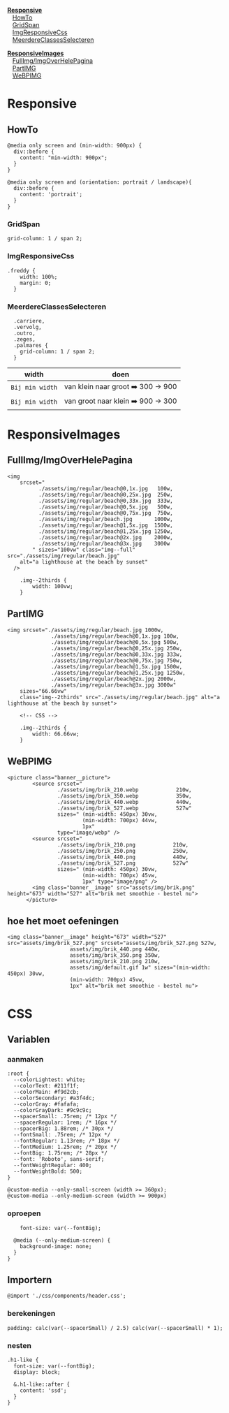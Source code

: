 __[Responsive](#__Responsive__)__</br>
  &nbsp;&nbsp;&nbsp;[HowTo](##HowTo)</br>
  &nbsp;&nbsp;&nbsp;[GridSpan](##GridSpan)</br>
  &nbsp;&nbsp;&nbsp;[ImgResponsiveCss](##ImgResponsiveCss)</br>
  &nbsp;&nbsp;&nbsp;[MeerdereClassesSelecteren](##MeerdereClassesSelecteren)</br>


__[ResponsiveImages](#__ResponsiveImages__)__</br>
  &nbsp;&nbsp;&nbsp;[FullImg/ImgOverHelePagina](##FullImg/ImgOverHelePagina)</br>
  &nbsp;&nbsp;&nbsp;[PartIMG](##PartIMG)</br>
  &nbsp;&nbsp;&nbsp;[WeBPIMG](##WeBPIMG)</br>




# Responsive
## HowTo
```
@media only screen and (min-width: 900px) {
  div::before {
    content: "min-width: 900px";
  }
}
```
```
@media only screen and (orientation: portrait / landscape){
  div::before {
    content: 'portrait';
  }
}
```

### GridSpan

```
grid-column: 1 / span 2;
```

### ImgResponsiveCss
```
.freddy {
    width: 100%;
    margin: 0;
  }
```

### MeerdereClassesSelecteren 
```
  .carriere,
  .vervolg,
  .outro,
  .zeges,
  .palmares {
    grid-column: 1 / span 2;
  }
```

width | doen
------------ | -------------
`Bij min width` | van klein naar groot ➡️ 300 -> 900
`Bij min width` | van groot naar klein ➡️ 900 -> 300


# ResponsiveImages

## FullImg/ImgOverHelePagina

```
<img 
    srcset="
          ./assets/img/regular/beach@0,1x.jpg   100w,
          ./assets/img/regular/beach@0,25x.jpg  250w,
          ./assets/img/regular/beach@0,33x.jpg  333w,
          ./assets/img/regular/beach@0,5x.jpg   500w,
          ./assets/img/regular/beach@0,75x.jpg  750w,
          ./assets/img/regular/beach.jpg       1000w,
          ./assets/img/regular/beach@1,5x.jpg  1500w,
          ./assets/img/regular/beach@1,25x.jpg 1250w,
          ./assets/img/regular/beach@2x.jpg    2000w,
          ./assets/img/regular/beach@3x.jpg    3000w
        " sizes="100vw" class="img--full" src="./assets/img/regular/beach.jpg"
    alt="a lighthouse at the beach by sunset" 
  />

    .img--2thirds {
        width: 100vw;
    }
```

## PartIMG

```
<img srcset="./assets/img/regular/beach.jpg 1000w,
              ./assets/img/regular/beach@0,1x.jpg 100w,
              ./assets/img/regular/beach@0,5x.jpg 500w,
              ./assets/img/regular/beach@0,25x.jpg 250w,
              ./assets/img/regular/beach@0,33x.jpg 333w,
              ./assets/img/regular/beach@0,75x.jpg 750w,
              ./assets/img/regular/beach@1,5x.jpg 1500w,
              ./assets/img/regular/beach@1,25x.jpg 1250w,
              ./assets/img/regular/beach@2x.jpg 2000w,
              ./assets/img/regular/beach@3x.jpg 3000w"
    sizes="66.66vw"
    class="img--2thirds" src="./assets/img/regular/beach.jpg" alt="a lighthouse at the beach by sunset">

    <!-- CSS -->

    .img--2thirds {
        width: 66.66vw;
    }
```

## WeBPIMG
```
<picture class="banner__picture">
        <source srcset="
                ./assets/img/brik_210.webp            210w,
                ./assets/img/brik_350.webp            350w,
                ./assets/img/brik_440.webp            440w,
                ./assets/img/brik_527.webp            527w"
                sizes=" (min-width: 450px) 30vw,
                        (min-width: 700px) 44vw,
                        1px"
                type="image/webp" />
        <source srcset="
                ./assets/img/brik_210.png            210w,
                ./assets/img/brik_250.png            250w,
                ./assets/img/brik_440.png            440w,
                ./assets/img/brik_527.png            527w"
                sizes=" (min-width: 450px) 30vw,
                        (min-width: 700px) 45vw,
                        1px" type="image/png" />
        <img class="banner__image" src="assets/img/brik.png" height="673" width="527" alt="brik met smoothie - bestel nu">
      </picture>
```

## hoe het moet oefeningen  
```
<img class="banner__image" height="673" width="527" src="assets/img/brik_527.png" srcset="assets/img/brik_527.png 527w,
                    assets/img/brik_440.png 440w,
                    assets/img/brik_350.png 350w,
                    assets/img/brik_210.png 210w,
                    assets/img/default.gif 1w" sizes="(min-width: 450px) 30vw,
                    (min-width: 700px) 45vw,
                    1px" alt="brik met smoothie - bestel nu">
```

# CSS
## Variablen
### aanmaken
```
:root {
  --colorLightest: white;
  --colorText: #211f1f;
  --colorMain: #f9d2cb;
  --colorSecondary: #a3f4dc;
  --colorGray: #fafafa;
  --colorGrayDark: #9c9c9c;
  --spacerSmall: .75rem; /* 12px */
  --spacerRegular: 1rem; /* 16px */
  --spacerBig: 1.88rem; /* 30px */
  --fontSmall: .75rem; /* 12px */
  --fontRegular: 1.13rem; /* 18px */
  --fontMedium: 1.25rem; /* 20px */
  --fontBig: 1.75rem; /* 28px */
  --font: 'Roboto', sans-serif;
  --fontWeightRegular: 400;
  --fontWeightBold: 500;
}

@custom-media --only-small-screen (width >= 360px);
@custom-media --only-medium-screen (width >= 900px)
```
### oproepen
```
    font-size: var(--fontBig);

  @media (--only-medium-screen) {
    background-image: none;
  }
}
```

## Importern 
```
@import './css/components/header.css';
```

### berekeningen 
```
padding: calc(var(--spacerSmall) / 2.5) calc(var(--spacerSmall) * 1);
```

### nesten
```
.h1-like {
  font-size: var(--fontBig);
  display: block;

  &.h1-like::after {
    content: 'ssd';
  }
}
```
